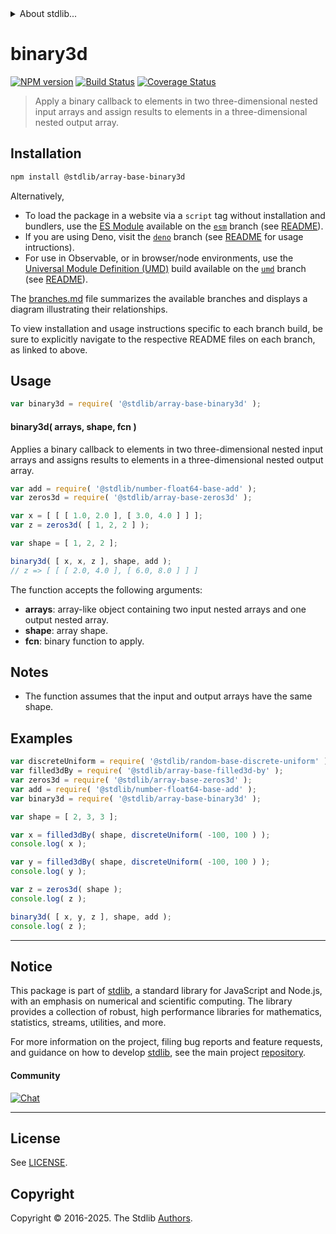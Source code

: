 <!--

@license Apache-2.0

Copyright (c) 2023 The Stdlib Authors.

Licensed under the Apache License, Version 2.0 (the "License");
you may not use this file except in compliance with the License.
You may obtain a copy of the License at

   http://www.apache.org/licenses/LICENSE-2.0

Unless required by applicable law or agreed to in writing, software
distributed under the License is distributed on an "AS IS" BASIS,
WITHOUT WARRANTIES OR CONDITIONS OF ANY KIND, either express or implied.
See the License for the specific language governing permissions and
limitations under the License.

-->


<details>
  <summary>
    About stdlib...
  </summary>
  <p>We believe in a future in which the web is a preferred environment for numerical computation. To help realize this future, we've built stdlib. stdlib is a standard library, with an emphasis on numerical and scientific computation, written in JavaScript (and C) for execution in browsers and in Node.js.</p>
  <p>The library is fully decomposable, being architected in such a way that you can swap out and mix and match APIs and functionality to cater to your exact preferences and use cases.</p>
  <p>When you use stdlib, you can be absolutely certain that you are using the most thorough, rigorous, well-written, studied, documented, tested, measured, and high-quality code out there.</p>
  <p>To join us in bringing numerical computing to the web, get started by checking us out on <a href="https://github.com/stdlib-js/stdlib">GitHub</a>, and please consider <a href="https://opencollective.com/stdlib">financially supporting stdlib</a>. We greatly appreciate your continued support!</p>
</details>

# binary3d

[![NPM version][npm-image]][npm-url] [![Build Status][test-image]][test-url] [![Coverage Status][coverage-image]][coverage-url] <!-- [![dependencies][dependencies-image]][dependencies-url] -->

> Apply a binary callback to elements in two three-dimensional nested input arrays and assign results to elements in a three-dimensional nested output array.

<section class="intro">

</section>

<!-- /.intro -->

<section class="installation">

## Installation

```bash
npm install @stdlib/array-base-binary3d
```

Alternatively,

-   To load the package in a website via a `script` tag without installation and bundlers, use the [ES Module][es-module] available on the [`esm`][esm-url] branch (see [README][esm-readme]).
-   If you are using Deno, visit the [`deno`][deno-url] branch (see [README][deno-readme] for usage intructions).
-   For use in Observable, or in browser/node environments, use the [Universal Module Definition (UMD)][umd] build available on the [`umd`][umd-url] branch (see [README][umd-readme]).

The [branches.md][branches-url] file summarizes the available branches and displays a diagram illustrating their relationships.

To view installation and usage instructions specific to each branch build, be sure to explicitly navigate to the respective README files on each branch, as linked to above.

</section>

<section class="usage">

## Usage

```javascript
var binary3d = require( '@stdlib/array-base-binary3d' );
```

#### binary3d( arrays, shape, fcn )

Applies a binary callback to elements in two three-dimensional nested input arrays and assigns results to elements in a three-dimensional nested output array.

```javascript
var add = require( '@stdlib/number-float64-base-add' );
var zeros3d = require( '@stdlib/array-base-zeros3d' );

var x = [ [ [ 1.0, 2.0 ], [ 3.0, 4.0 ] ] ];
var z = zeros3d( [ 1, 2, 2 ] );

var shape = [ 1, 2, 2 ];

binary3d( [ x, x, z ], shape, add );
// z => [ [ [ 2.0, 4.0 ], [ 6.0, 8.0 ] ] ]
```

The function accepts the following arguments:

-   **arrays**: array-like object containing two input nested arrays and one output nested array.
-   **shape**: array shape.
-   **fcn**: binary function to apply.

</section>

<!-- /.usage -->

<section class="notes">

## Notes

-   The function assumes that the input and output arrays have the same shape.

</section>

<!-- /.notes -->

<section class="examples">

## Examples

<!-- eslint no-undef: "error" -->

```javascript
var discreteUniform = require( '@stdlib/random-base-discrete-uniform' ).factory;
var filled3dBy = require( '@stdlib/array-base-filled3d-by' );
var zeros3d = require( '@stdlib/array-base-zeros3d' );
var add = require( '@stdlib/number-float64-base-add' );
var binary3d = require( '@stdlib/array-base-binary3d' );

var shape = [ 2, 3, 3 ];

var x = filled3dBy( shape, discreteUniform( -100, 100 ) );
console.log( x );

var y = filled3dBy( shape, discreteUniform( -100, 100 ) );
console.log( y );

var z = zeros3d( shape );
console.log( z );

binary3d( [ x, y, z ], shape, add );
console.log( z );
```

</section>

<!-- /.examples -->

<!-- Section for related `stdlib` packages. Do not manually edit this section, as it is automatically populated. -->

<section class="related">

</section>

<!-- /.related -->

<!-- Section for all links. Make sure to keep an empty line after the `section` element and another before the `/section` close. -->


<section class="main-repo" >

* * *

## Notice

This package is part of [stdlib][stdlib], a standard library for JavaScript and Node.js, with an emphasis on numerical and scientific computing. The library provides a collection of robust, high performance libraries for mathematics, statistics, streams, utilities, and more.

For more information on the project, filing bug reports and feature requests, and guidance on how to develop [stdlib][stdlib], see the main project [repository][stdlib].

#### Community

[![Chat][chat-image]][chat-url]

---

## License

See [LICENSE][stdlib-license].


## Copyright

Copyright &copy; 2016-2025. The Stdlib [Authors][stdlib-authors].

</section>

<!-- /.stdlib -->

<!-- Section for all links. Make sure to keep an empty line after the `section` element and another before the `/section` close. -->

<section class="links">

[npm-image]: http://img.shields.io/npm/v/@stdlib/array-base-binary3d.svg
[npm-url]: https://npmjs.org/package/@stdlib/array-base-binary3d

[test-image]: https://github.com/stdlib-js/array-base-binary3d/actions/workflows/test.yml/badge.svg?branch=main
[test-url]: https://github.com/stdlib-js/array-base-binary3d/actions/workflows/test.yml?query=branch:main

[coverage-image]: https://img.shields.io/codecov/c/github/stdlib-js/array-base-binary3d/main.svg
[coverage-url]: https://codecov.io/github/stdlib-js/array-base-binary3d?branch=main

<!--

[dependencies-image]: https://img.shields.io/david/stdlib-js/array-base-binary3d.svg
[dependencies-url]: https://david-dm.org/stdlib-js/array-base-binary3d/main

-->

[chat-image]: https://img.shields.io/gitter/room/stdlib-js/stdlib.svg
[chat-url]: https://app.gitter.im/#/room/#stdlib-js_stdlib:gitter.im

[stdlib]: https://github.com/stdlib-js/stdlib

[stdlib-authors]: https://github.com/stdlib-js/stdlib/graphs/contributors

[umd]: https://github.com/umdjs/umd
[es-module]: https://developer.mozilla.org/en-US/docs/Web/JavaScript/Guide/Modules

[deno-url]: https://github.com/stdlib-js/array-base-binary3d/tree/deno
[deno-readme]: https://github.com/stdlib-js/array-base-binary3d/blob/deno/README.md
[umd-url]: https://github.com/stdlib-js/array-base-binary3d/tree/umd
[umd-readme]: https://github.com/stdlib-js/array-base-binary3d/blob/umd/README.md
[esm-url]: https://github.com/stdlib-js/array-base-binary3d/tree/esm
[esm-readme]: https://github.com/stdlib-js/array-base-binary3d/blob/esm/README.md
[branches-url]: https://github.com/stdlib-js/array-base-binary3d/blob/main/branches.md

[stdlib-license]: https://raw.githubusercontent.com/stdlib-js/array-base-binary3d/main/LICENSE

</section>

<!-- /.links -->
